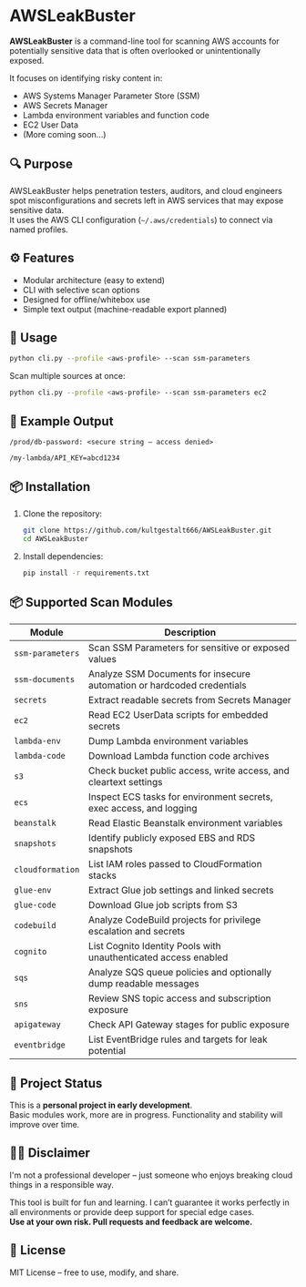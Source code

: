 # AWSLeakBuster

**AWSLeakBuster** is a command-line tool for scanning AWS accounts for potentially sensitive data that is often overlooked or unintentionally exposed.

It focuses on identifying risky content in:

- AWS Systems Manager Parameter Store (SSM)
- AWS Secrets Manager
- Lambda environment variables and function code
- EC2 User Data
- (More coming soon...)

## 🔍 Purpose

AWSLeakBuster helps penetration testers, auditors, and cloud engineers spot misconfigurations and secrets left in AWS services that may expose sensitive data.  
It uses the AWS CLI configuration (`~/.aws/credentials`) to connect via named profiles.

## ⚙️ Features

- Modular architecture (easy to extend)
- CLI with selective scan options
- Designed for offline/whitebox use
- Simple text output (machine-readable export planned)

## 🚀 Usage

```bash
python cli.py --profile <aws-profile> --scan ssm-parameters
```

Scan multiple sources at once:

```bash
python cli.py --profile <aws-profile> --scan ssm-parameters ec2
```

## 📁 Example Output

```
/prod/db-password: <secure string – access denied>

/my-lambda/API_KEY=abcd1234
```

## 📦 Installation

1. Clone the repository:
   ```bash
   git clone https://github.com/kultgestalt666/AWSLeakBuster.git
   cd AWSLeakBuster
   ```

2. Install dependencies:
   ```bash
   pip install -r requirements.txt
   ```

## 📦 Supported Scan Modules

| Module           | Description                                                                |
|------------------|----------------------------------------------------------------------------|
| `ssm-parameters` | Scan SSM Parameters for sensitive or exposed values                        |
| `ssm-documents`  | Analyze SSM Documents for insecure automation or hardcoded credentials     |
| `secrets`        | Extract readable secrets from Secrets Manager                              |
| `ec2`            | Read EC2 UserData scripts for embedded secrets                             |
| `lambda-env`     | Dump Lambda environment variables                                          |
| `lambda-code`    | Download Lambda function code archives                                     |
| `s3`             | Check bucket public access, write access, and cleartext settings           |
| `ecs`            | Inspect ECS tasks for environment secrets, exec access, and logging        |
| `beanstalk`      | Read Elastic Beanstalk environment variables                               |
| `snapshots`      | Identify publicly exposed EBS and RDS snapshots                            |
| `cloudformation` | List IAM roles passed to CloudFormation stacks                             |
| `glue-env`       | Extract Glue job settings and linked secrets                               |
| `glue-code`      | Download Glue job scripts from S3                                          |
| `codebuild`      | Analyze CodeBuild projects for privilege escalation and secrets            |
| `cognito`        | List Cognito Identity Pools with unauthenticated access enabled            |
| `sqs`            | Analyze SQS queue policies and optionally dump readable messages           |
| `sns`            | Review SNS topic access and subscription exposure                          |
| `apigateway`     | Check API Gateway stages for public exposure                               |
| `eventbridge`    | List EventBridge rules and targets for leak potential                      |


## 🧪 Project Status

This is a **personal project in early development**.  
Basic modules work, more are in progress. Functionality and stability will improve over time.

## 🙋‍♂️ Disclaimer

I'm not a professional developer – just someone who enjoys breaking cloud things in a responsible way.

This tool is built for fun and learning. I can’t guarantee it works perfectly in all environments or provide deep support for special edge cases.  
**Use at your own risk. Pull requests and feedback are welcome.**

## 📄 License

MIT License – free to use, modify, and share.

